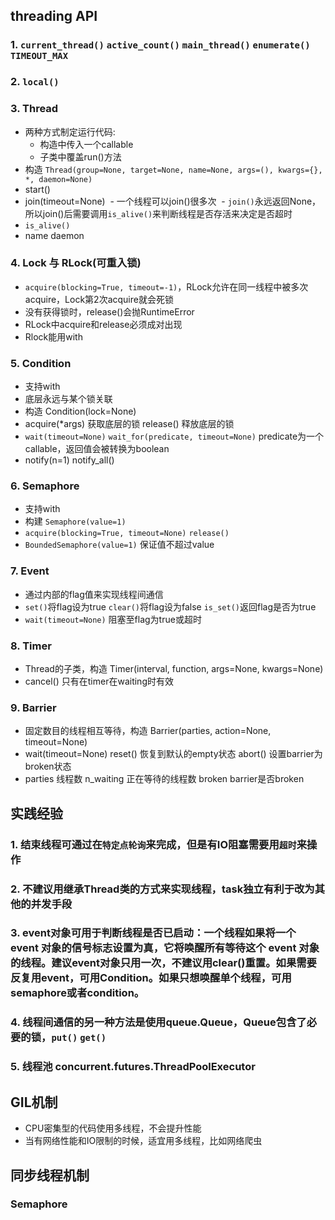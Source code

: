 ## threading API
### 1. `current_thread()` `active_count()` `main_thread()` `enumerate()` `TIMEOUT_MAX `
### 2. `local()`
### 3. Thread
- 两种方式制定运行代码: 
  - 构造中传入一个callable
  - 子类中覆盖run()方法
- 构造 `Thread(group=None, target=None, name=None, args=(), kwargs={}, *, daemon=None)`
- start()
- join(timeout=None)
  - 一个线程可以join()很多次
  - `join()`永远返回None，所以join()后需要调用`is_alive()`来判断线程是否存活来决定是否超时
- `is_alive()`
- name daemon
### 4. Lock 与 RLock(可重入锁)
- `acquire(blocking=True, timeout=-1)`，RLock允许在同一线程中被多次acquire，Lock第2次acquire就会死锁
- 没有获得锁时，release()会抛RuntimeError
- RLock中acquire和release必须成对出现
- Rlock能用with
### 5. Condition
- 支持with
- 底层永远与某个锁关联
- 构造 Condition(lock=None)
- acquire(*args) 获取底层的锁 release() 释放底层的锁
- `wait(timeout=None)` `wait_for(predicate, timeout=None)` predicate为一个callable，返回值会被转换为boolean
- notify(n=1) notify_all() 
### 6. Semaphore
- 支持with
- 构建 `Semaphore(value=1) `
- `acquire(blocking=True, timeout=None)` `release()`
- `BoundedSemaphore(value=1)` 保证值不超过value
### 7. Event
- 通过内部的flag值来实现线程间通信
- `set()`将flag设为true `clear()`将flag设为false `is_set()`返回flag是否为true
- `wait(timeout=None)` 阻塞至flag为true或超时
### 8. Timer
- Thread的子类，构造 Timer(interval, function, args=None, kwargs=None) 
- cancel() 只有在timer在waiting时有效
###  9. Barrier
- 固定数目的线程相互等待，构造 Barrier(parties, action=None, timeout=None)
- wait(timeout=None) reset() 恢复到默认的empty状态 abort() 设置barrier为broken状态
- parties 线程数  n_waiting 正在等待的线程数 broken barrier是否broken

## 实践经验
### 1. 结束线程可通过在`特定点轮询`来完成，但是有IO阻塞需要用`超时`来操作
### 2. 不建议用继承Thread类的方式来实现线程，task独立有利于改为其他的并发手段
### 3. event对象可用于判断线程是否已启动：一个线程如果将一个 event 对象的信号标志设置为真，它将唤醒所有等待这个 event 对象的线程。建议event对象只用一次，不建议用clear()重置。如果需要反复用event，可用Condition。如果只想唤醒单个线程，可用semaphore或者condition。
### 4. 线程间通信的另一种方法是使用queue.Queue，Queue包含了必要的锁，`put()` `get()`
### 5. 线程池 concurrent.futures.ThreadPoolExecutor

## GIL机制
- CPU密集型的代码使用多线程，不会提升性能
- 当有网络性能和IO限制的时候，适宜用多线程，比如网络爬虫

## 同步线程机制
### Semaphore
